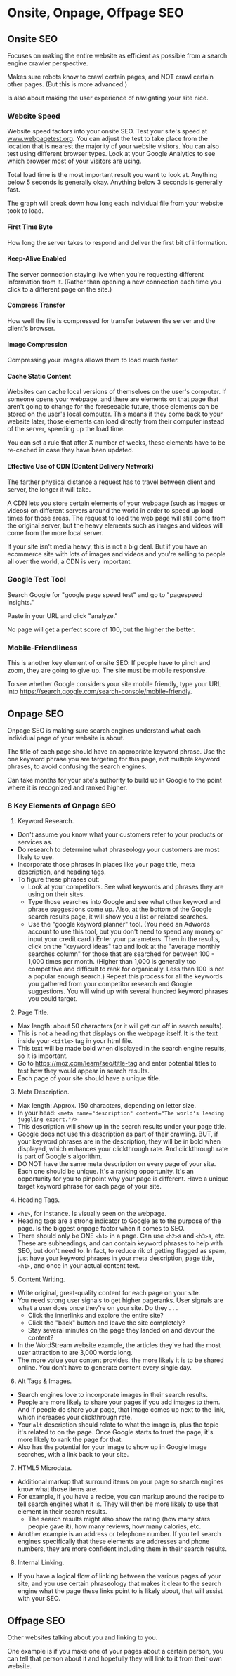 # Onsite, Onpage, Offpage SEO

## Onsite SEO

Focuses on making the entire website as efficient as possible from a search engine crawler perspective.

Makes sure robots know to crawl certain pages, and NOT crawl certain other pages. (But this is more advanced.)

Is also about making the user experience of navigating your site nice.

### Website Speed

Website speed factors into your onsite SEO. Test your site's speed at www.webpagetest.org. You can adjust the test to take place from the location that is nearest the majority of your website visitors. You can also test using different browser types. Look at your Google Analytics to see which browser most of your visitors are using.

Total load time is the most important result you want to look at. Anything below 5 seconds is generally okay. Anything below 3 seconds is generally fast.

The graph will break down how long each individual file from your website took to load.

#### First Time Byte

How long the server takes to respond and deliver the first bit of information.

#### Keep-Alive Enabled

The server connection staying live when you're requesting different information from it. (Rather than opening a new connection each time you click to a different page on the site.)

#### Compress Transfer

How well the file is compressed for transfer between the server and the client's browser.

#### Image Compression

Compressing your images allows them to load much faster.

#### Cache Static Content

Websites can cache local versions of themselves on the user's computer. If someone opens your webpage, and there are elements on that page that aren't going to change for the foreseeable future, those elements can be stored on the user's local computer. This means if they come back to your website later, those elements can load directly from their computer instead of the server, speeding up the load time.

You can set a rule that after X number of weeks, these elements have to be re-cached in case they have been updated.

#### Effective Use of CDN (Content Delivery Network)

The farther physical distance a request has to travel between client and server, the longer it will take.

A CDN lets you store certain elements of your webpage (such as images or videos) on different servers around the world in order to speed up load times for those areas. The request to load the web page will still come from the original server, but the heavy elements such as images and videos will come from the more local server.

If your site isn't media heavy, this is not a big deal. But if you have an ecommerce site with lots of images and videos and you're selling to people all over the world, a CDN is very important.

### Google Test Tool

Search Google for "google page speed test" and go to "pagespeed insights."

Paste in your URL and click "analyze."

No page will get a perfect score of 100, but the higher the better.

### Mobile-Friendliness

This is another key element of onsite SEO. If people have to pinch and zoom, they are going to give up. The site must be mobile responsive.

To see whether Google considers your site mobile friendly, type your URL into https://search.google.com/search-console/mobile-friendly.

## Onpage SEO

Onpage SEO is making sure search engines understand what each individual page of your website is about.

The title of each page should have an appropriate keyword phrase. Use the one keyword phrase you are targeting for this page, not multiple keyword phrases, to avoid confusing the search engines.

Can take months for your site's authority to build up in Google to the point where it is recognized and ranked higher.

### 8 Key Elements of Onpage SEO

1. Keyword Research.
  - Don't assume you know what your customers refer to your products or services as.
  - Do research to determine what phraseology your customers are most likely to use.
  - Incorporate those phrases in places like your page title, meta description, and heading tags.
  - To figure these phrases out:
    - Look at your competitors. See what keywords and phrases they are using on their sites.
    - Type those searches into Google and see what other keyword and phrase suggestions come up. Also, at the bottom of the Google search results page, it will show you a list or related searches.
    - Use the "google keyword planner" tool. (You need an Adwords account to use this tool, but you don't need to spend any money or input your credit card.) Enter your parameters. Then in the results, click on the "keyword ideas" tab and look at the "average monthly searches column" for those that are searched for between 100 - 1,000 times per month. (Higher than 1,000 is generally too competitive and difficult to rank for organically. Less than 100 is not a popular enough search.) Repeat this process for all the keywords you gathered from your competitor research and Google suggestions. You will wind up with several hundred keyword phrases you could target.
2. Page Title.
  - Max length: about 50 characters (or it will get cut off in search results).
  - This is not a heading that displays on the webpage itself. It is the text inside your `<title>` tag in your html file.
  - This text will be made bold when displayed in the search engine results, so it is important.
  - Go to https://moz.com/learn/seo/title-tag and enter potential titles to test how they would appear in search results.
  - Each page of your site should have a unique title.
3. Meta Description.
  - Max length: Approx. 150 characters, depending on letter size.
  - In your head: `<meta name="description" content="The world's leading juggling expert."/>`
  - This description will show up in the search results under your page title.
  - Google does not use this description as part of their crawling. BUT, if your keyword phrases are in the description, they will be in bold when displayed, which enhances your clickthrough rate. And clickthrough rate is part of Google's algorithm.
  - DO NOT have the same meta description on every page of your site. Each one should be unique. It's a ranking opportunity. It's an opportunity for you to pinpoint why your page is different. Have a unique target keyword phrase for each page of your site.
4. Heading Tags.
  - `<h1>`, for instance. Is visually seen on the webpage.
  - Heading tags are a strong indicator to Google as to the purpose of the page. Is the biggest onpage factor when it comes to SEO.
  - There should only be ONE `<h1>` in a page. Can use `<h2>`s and `<h3>`s, etc. These are subheadings, and can contain keyword phrases to help with SEO, but don't need to. In fact, to reduce rik of getting flagged as spam, just have your keyword phrases in your meta description, page title, `<h1>`, and once in your actual content text.
5. Content Writing.
  - Write original, great-quality content for each page on your site.
  - You need strong user signals to get higher pageranks. User signals are what a user does once they're on your site. Do they . . .
    - Click the innerlinks and explore the entire site?
    - Click the "back" button and leave the site completely?
    - Stay several minutes on the page they landed on and devour the content?
  - In the WordStream website example, the articles they've had the most user attraction to are 3,000 words long.
  - The more value your content provides, the more likely it is to be shared online. You don't have to generate content every single day.
6. Alt Tags & Images.
  - Search engines love to incorporate images in their search results.
  - People are more likely to share your pages if you add images to them. And if people do share your page, that image comes up next to the link, which increases your clickthrough rate.
  - Your `alt` description should relate to what the image is, plus the topic it's related to on the page. Once Google starts to trust the page, it's more likely to rank the page for that.
  - Also has the potential for your image to show up in Google Image searches, with a link back to your site.
7. HTML5 Microdata.
  - Additional markup that surround items on your page so search engines know what those items are.
  - For example, if you have a recipe, you can markup around the recipe to tell search engines what it is. They will then be more likely to use that element in their search results.
    - The search results might also show the rating (how many stars people gave it), how many reviews, how many calories, etc.
  - Another example is an address or telephone number. If you tell search engines specifically that these elements are addresses and phone numbers, they are more confident including them in their search results.
8. Internal Linking.
  - If you have a logical flow of linking between the various pages of your site, and you use certain phraseology that makes it clear to the search engine what the page these links point to is likely about, that will assist with your SEO.

## Offpage SEO

Other websites talking about you and linking to you.

One example is if you make one of your pages about a certain person, you can tell that person about it and hopefully they will link to it from their own website.